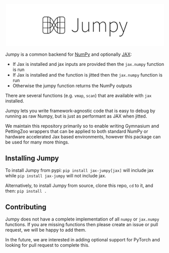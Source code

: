 <p align="center">
    <img src="https://raw.githubusercontent.com/Farama-Foundation/Jumpy/main/.github/jumpy-text.png" width="500px"/>
</p>

Jumpy is a common backend for [NumPy](https://numpy.org/) and optionally [JAX](https://github.com/google/jax):

* If Jax is installed and jax inputs are provided then the `jax.numpy` function is run
* If Jax is installed and the function is jitted then the `jax.numpy` function is run
* Otherwise the jumpy function returns the NumPy outputs

There are several functions (e.g. `vmap`, `scan`) that are available with `jax` installed.

Jumpy lets you write framework-agnostic code that is easy to debug by running
as raw Numpy, but is just as performant as JAX when jitted.

We maintain this repository primarily so to enable writing Gymnasium and PettingZoo wrappers that can be
applied to both standard NumPy or hardware accelerated Jax based environments, however this package can be used for many more things.

## Installing Jumpy

To install Jumpy from pypi: `pip install jax-jumpy[jax]` will include jax while `pip install jax-jumpy` will not include jax.

Alternatively, to install Jumpy from source, clone this repo, `cd` to it, and then: `pip install .`

## Contributing

Jumpy does not have a complete implementation of all `numpy` or `jax.numpy` functions. 
If you are missing functions then please create an issue or pull request, we will be happy to add them.

In the future, we are interested in adding optional support for PyTorch and looking for pull request to complete this.
